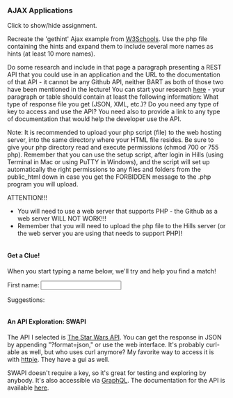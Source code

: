 ### AJAX Applications

<p class="accordian">Click to show/hide assignment.</p>
<div class="panel">


Recreate the 'gethint' Ajax example from [W3Schools](http://www.w3schools.com/php/php_ajax_php.asp). Use the php file containing the hints and expand them to include several more names as hints (at least 10 more names).

Do some research and include in that page a paragraph presenting a REST API that you could use in an application and the URL to the documentation of that API - it cannot be any Github API, neither BART as both of those two have been mentioned in the lecture! You can start your research [here](https://apilist.fun/) - your paragraph or table should contain at least the following information: What type of response file you get (JSON, XML, etc.)? Do you need any type of key to access and use the API? You need also to provide a link to any type of documentation that would help the developer use the API.  
  
Note: It is recommended to upload your php script (file) to the web hosting server, into the same directory where your HTML file resides. Be sure to give your php directory read and execute permissions (chmod 700 or 755 php). Remember that you can use the setup script, after login in Hills (using Terminal in Mac or using PuTTY in Windows), and the script will set up automatically the right permissions to any files and folders from the public\_html down in case you get the FORBIDDEN message to the .php program you will upload.

ATTENTION!!!

- You will need to use a web server that supports PHP - the Github as a web server WILL NOT WORK!!!
- Remember that you will need to upload the php file to the Hills server (or the web server you are using that needs to support PHP)!

</div>

<div class="row">
<div class="one-half column">

#### Get a Clue!

When you start typing a name below, we'll try and help you find a match!

<form action="">
  <label for="fname">First name:</label>
  <input type="text" id="fname" name="fname" onkeyup="showHint(this.value)">
</form>

Suggestions: <span id="txtHint"></span>

</div>

<div class="one-half column">

#### An API Exploration: SWAPI

The API I selected is [The Star Wars API](https://swapi.dev). You can get the response in JSON by appending "?format=json," or use the web interface. It's probably curl-able as well, but who uses curl anymore? My favorite way to access it is with [httpie](https://httpie.io/cli). They have a gui as well. 

SWAPI doesn't require a key, so it's great for testing and exploring by anybody. It's also accessible via [GraphQL](https://graphql.org/swapi-graphql/). The documentation for the API is available [here](https://swapi.dev/documentation).

</div>
</div>



<script>
function showHint(str) {
  if (str.length == 0) { 
    document.getElementById("txtHint").innerHTML = "";
    return;
  } else {
    var xmlhttp = new XMLHttpRequest();
    xmlhttp.onreadystatechange = function() {
      if (this.readyState == 4 && this.status == 200) {
        document.getElementById("txtHint").innerHTML = this.responseText;
      }
    };
    xmlhttp.open("GET", "https://hills.ccsf.edu/~wpuckett/cnit133/gethint.php?q=" + str, true);
    xmlhttp.send();
  }
}
</script>